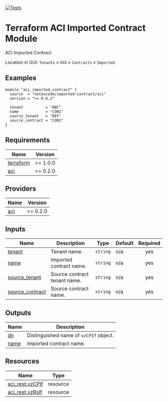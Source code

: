 <!-- BEGIN_TF_DOCS -->
[![Tests](https://github.com/netascode/terraform-aci-imported-contract/actions/workflows/test.yml/badge.svg)](https://github.com/netascode/terraform-aci-imported-contract/actions/workflows/test.yml)

# Terraform ACI Imported Contract Module

ACI Imported Contract

Location in GUI:
`Tenants` » `XXX` » `Contracts` » `Imported`

## Examples

```hcl
module "aci_imported_contract" {
  source  = "netascode/imported-contract/aci"
  version = ">= 0.0.2"

  tenant          = "ABC"
  name            = "CON1"
  source_tenant   = "DEF"
  source_contract = "CON1"
}

```

## Requirements

| Name | Version |
|------|---------|
| <a name="requirement_terraform"></a> [terraform](#requirement\_terraform) | >= 1.0.0 |
| <a name="requirement_aci"></a> [aci](#requirement\_aci) | >= 0.2.0 |

## Providers

| Name | Version |
|------|---------|
| <a name="provider_aci"></a> [aci](#provider\_aci) | >= 0.2.0 |

## Inputs

| Name | Description | Type | Default | Required |
|------|-------------|------|---------|:--------:|
| <a name="input_tenant"></a> [tenant](#input\_tenant) | Tenant name. | `string` | n/a | yes |
| <a name="input_name"></a> [name](#input\_name) | Imported contract name. | `string` | n/a | yes |
| <a name="input_source_tenant"></a> [source\_tenant](#input\_source\_tenant) | Source contract tenant name. | `string` | n/a | yes |
| <a name="input_source_contract"></a> [source\_contract](#input\_source\_contract) | Source contract name. | `string` | n/a | yes |

## Outputs

| Name | Description |
|------|-------------|
| <a name="output_dn"></a> [dn](#output\_dn) | Distinguished name of `vzCPIf` object. |
| <a name="output_name"></a> [name](#output\_name) | Imported contract name. |

## Resources

| Name | Type |
|------|------|
| [aci_rest.vzCPIf](https://registry.terraform.io/providers/netascode/aci/latest/docs/resources/rest) | resource |
| [aci_rest.vzRsIf](https://registry.terraform.io/providers/netascode/aci/latest/docs/resources/rest) | resource |
<!-- END_TF_DOCS -->